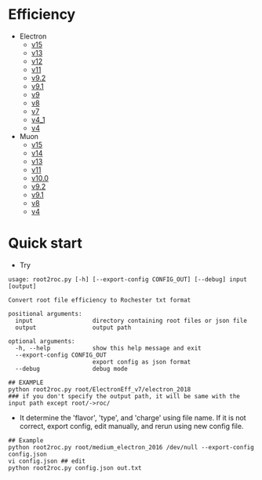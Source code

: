 # Efficiency
* Electron
  * [v15](roc/ElectronEff_v15)
  * [v13](roc/ElectronEff_v13)
  * [v12](roc/ElectronEff_v12)
  * [v11](roc/ElectronEff_v11)
  * [v9.2](roc/ElectronEff_v9_2)
  * [v9.1](roc/ElectronEff_v9_1)
  * [v9](roc/ElectronEff_v9)
  * [v8](roc/ElectronEff_v8)
  * [v7](roc/ElectronEff_v7)
  * [v4_1](roc/ElectronEff_v4_1)
  * [v4](roc/ElectronEff_v4)
* Muon
  * [v15](roc/MuonEff_v15)
  * [v14](roc/MuonEff_v14)
  * [v13](roc/MuonEff_v13)
  * [v11](roc/MuonEff_v11)
  * [v10.0](roc/MuonEff_v10_0)
  * [v9.2](roc/MuonEff_v9_2)
  * [v9.1](roc/MuonEff_v9_1)
  * [v8](roc/MuonEff_v8)
  * [v4](roc/MuonEff_v4)

# Quick start
* Try
```
usage: root2roc.py [-h] [--export-config CONFIG_OUT] [--debug] input [output]

Convert root file efficiency to Rochester txt format

positional arguments:
  input                 directory containing root files or json file
  output                output path

optional arguments:
  -h, --help            show this help message and exit
  --export-config CONFIG_OUT
                        export config as json format
  --debug               debug mode

## EXAMPLE
python root2roc.py root/ElectronEff_v7/electron_2018
### if you don't specify the output path, it will be same with the input path except root/->roc/
```

* It determine the 'flavor', 'type', and 'charge' using file name.
If it is not correct, export config, edit manually, and rerun using new config file.  
```
## Example
python root2roc.py root/medium_electron_2016 /dev/null --export-config config.json
vi config.json ## edit
python root2roc.py config.json out.txt
```
